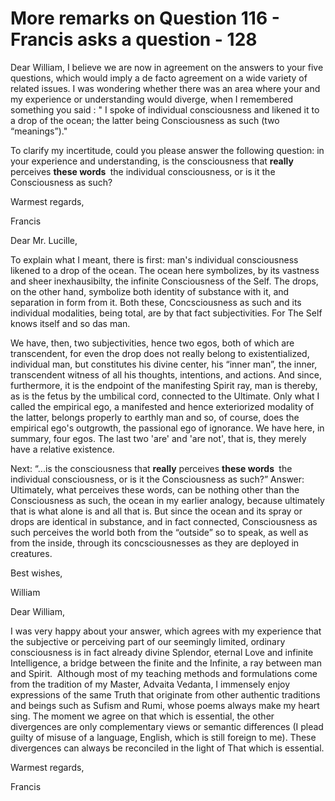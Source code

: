 # More remarks on Question 116 - Francis asks a question - 128
Dear William,
I believe we are now in agreement on the answers to your five questions, which would imply a de facto agreement on a wide variety of related issues. I was wondering whether there was an area where your and my experience or understanding would diverge, when I remembered something you said : &quot;&nbsp;I spoke of individual consciousness and likened it to a drop of the ocean; the latter being Consciousness as such (two &ldquo;meanings&rdquo;).&quot;

To clarify my incertitude, could you please answer the following question: in your experience and understanding, is the consciousness that **really** perceives **these words&nbsp;**&nbsp;the individual consciousness, or is it the Consciousness as such?

Warmest regards,

Francis

Dear Mr. Lucille,

To explain what I meant, there is first: man's individual consciousness likened to a drop of the ocean. The ocean here symbolizes, by its vastness and sheer inexhausibilty, the infinite Consciousness of the Self. The drops, on the other hand, symbolize both identity of substance with it, and separation in form from it. Both these, Concsciousness as such and its individual modalities, being total, are by that fact subjectivities. For The Self knows itself and so das man.

We have, then, two subjectivities, hence two egos, both of which are transcendent, for even the drop does not really belong to existentialized, individual man, but constitutes his divine center, his &ldquo;inner man&rdquo;, the inner, transcendent witness of all his thoughts, intentions, and actions. And since, furthermore, it is the endpoint of the manifesting Spirit ray, man is thereby, as is the fetus by the umbilical cord, connected to the Ultimate. Only what I called the empirical ego, a manifested and hence exteriorized modality of the latter, belongs properly to earthly man and so, of course, does the empirical ego's outgrowth, the passional ego of ignorance. We have here, in summary, four egos. The last two 'are' and 'are not', that is, they merely have a relative existence.

Next: &ldquo;...is the consciousness that **really** perceives **these words&nbsp;**&nbsp;the individual consciousness, or is it the Consciousness as such?&rdquo; Answer: Ultimately, what perceives these words, can be nothing other than the Consciousness as such, the ocean in my earlier analogy, because ultimately that is what alone is and all that is. But since the ocean and its spray or drops are identical in substance, and in fact connected, Consciousness as such perceives the world both from the &ldquo;outside&rdquo; so to speak, as well as from the inside, through its concsciousnesses as they are deployed in creatures.

Best wishes,

William

Dear William,

I was very happy about your answer, which agrees with my experience that the subjective or perceiving part of our seemingly limited, ordinary consciousness is in fact already divine Splendor, eternal Love and infinite Intelligence, a bridge between the finite and the Infinite, a ray between man and Spirit.&nbsp; Although most of my teaching methods and formulations come from the tradition of my Master, Advaita Vedanta, I immensely enjoy expressions of the same Truth that originate from other authentic traditions and beings such as Sufism and Rumi, whose poems always make my heart sing. The moment we agree on that which is essential, the other divergences are only complementary views or semantic differences (I plead guilty of misuse of a language, English, which is still foreign to me). These divergences can always be reconciled in the light of That which is essential.

Warmest regards,

Francis

